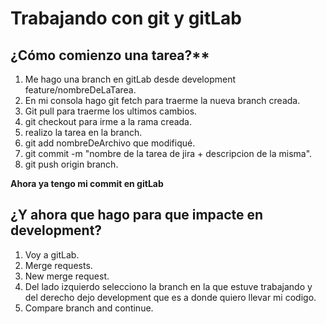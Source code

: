 # Trabajando con git y gitLab

## ¿Cómo comienzo una tarea?**

1. Me hago una branch en gitLab desde development feature/nombreDeLaTarea.
2. En mi consola hago git fetch para traerme la nueva branch creada.
3. Git pull para traerme los ultimos cambios.
4. git checkout para irme a la rama creada.
5. realizo la tarea en la branch.
6. git add nombreDeArchivo que modifiqué.
7. git commit -m "nombre de la tarea de jira + descripcion de la misma".
8. git push origin branch.


**Ahora ya tengo mi commit en gitLab**

## ¿Y ahora que hago para que impacte en development?

1. Voy a gitLab.
2. Merge requests.
3. New merge request.
4. Del lado izquierdo selecciono la branch en la que estuve trabajando y del derecho dejo development que es a donde quiero llevar mi codigo.
5. Compare branch and continue. 